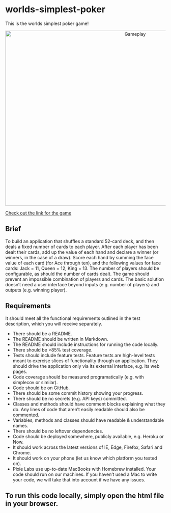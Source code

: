 # worlds-simplest-poker
This is the worlds simplest poker game!
  
<p align="center">
  <img width="800" height="550" alt="Gameplay" src="https://media.giphy.com/media/3tK6U1THmeeR2gtAQW/giphy.gif">
</p>

[Check out the link for the game](https://pixie-labs-code-test.herokuapp.com/)

## Brief
To build an application that shuffles a standard 52-card deck, and then deals a
fixed number of cards to each player. After each player has been dealt their cards, add up the
value of each hand and declare a winner (or winners, in the case of a draw).
Score each hand by summing the face value of each card (for Ace through ten), and the
following values for face cards: Jack = 11, Queen = 12, King = 13.
The number of players should be configurable, as should the number of cards dealt. The game
should prevent an impossible combination of players and cards.
The basic solution doesn’t need a user interface beyond inputs (e.g. number of players) and
outputs (e.g. winning player).

## Requirements
It should meet all the functional requirements outlined in the test description, which you
will receive separately.
* There should be a README.
* The README should be written in Markdown.
* The README should include instructions for running the code locally.
* There should be >85% test coverage.
* Tests should include feature tests. Feature tests are high-level tests meant to exercise
slices of functionality through an application. They should drive the application only via
its external interface, e.g. its web pages.
* Code coverage should be measured programatically (e.g. with simplecov or similar).
* Code should be on GitHub.
* There should be some commit history showing your progress.
* There should be no secrets (e.g. API keys) committed.
* Classes and methods should have comment blocks explaining what they do. Any lines
of code that aren’t easily readable should also be commented.
* Variables, methods and classes should have readable & understandable names.
* There should be no leftover dependencies.
* Code should be deployed somewhere, publicly available, e.g. Heroku or Now.
* It should work across the latest versions of IE, Edge, Firefox, Safari and Chrome.
* It should work on your phone (let us know which platform you tested on).
* Pixie Labs use up-to-date MacBooks with Homebrew installed. Your code should run
on our machines. If you haven’t used a Mac to write your code, we will take that into
account if we have any issues.

## To run this code locally, simply open the html file in your browser.
  
